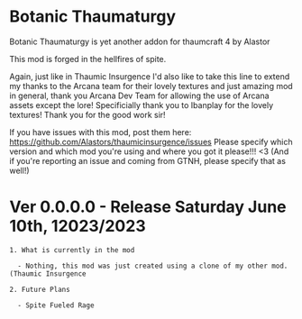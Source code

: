 # Botanic Thaumaturgy
Botanic Thaumaturgy is yet another addon for thaumcraft 4 by Alastor
   
This mod is forged in the hellfires of spite.

Again, just like in Thaumic Insurgence I'd also like to take this line to extend my thanks to the Arcana team for their lovely textures and just amazing mod in general, thank you Arcana Dev Team for allowing the use of Arcana assets except the lore!
Specificially thank you to Ibanplay for the lovely textures! Thank you for the good work sir!

If you have issues with this mod, post them here: https://github.com/Alastors/thaumicinsurgence/issues
Please specify which version and which mod you're using and where you got it please!!! <3
(And if you're reporting an issue and coming from GTNH, please specify that as well!)


      
# Ver 0.0.0.0 - Release Saturday June 10th, 12023/2023    
    1. What is currently in the mod
    
      - Nothing, this mod was just created using a clone of my other mod. (Thaumic Insurgence
    
    2. Future Plans
    
      - Spite Fueled Rage
      
      
      
      
